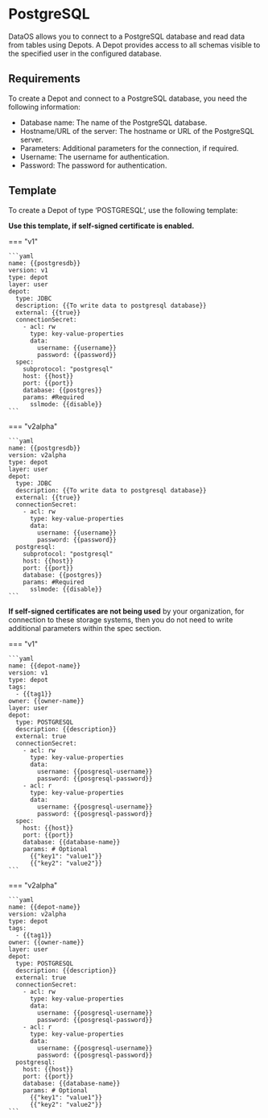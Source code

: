 # PostgreSQL


DataOS allows you to connect to a PostgreSQL database and read data from tables using Depots. A Depot provides access to all schemas visible to the specified user in the configured database.

## Requirements

To create a Depot and connect to a PostgreSQL database, you need the following information:

- Database name: The name of the PostgreSQL database.
- Hostname/URL of the server: The hostname or URL of the PostgreSQL server.
- Parameters: Additional parameters for the connection, if required.
- Username: The username for authentication.
- Password: The password for authentication.

## Template

To create a Depot of type ‘POSTGRESQL‘, use the following template:

**Use this template, if self-signed certificate is enabled.**

=== "v1"

    ```yaml
    name: {{postgresdb}}
    version: v1
    type: depot
    layer: user
    depot:
      type: JDBC                  
      description: {{To write data to postgresql database}}
      external: {{true}}
      connectionSecret:           
        - acl: rw
          type: key-value-properties
          data:
            username: {{username}}
            password: {{password}}
      spec:                        
        subprotocol: "postgresql"
        host: {{host}}
        port: {{port}}
        database: {{postgres}}
        params: #Required 
          sslmode: {{disable}}
    ```

=== "v2alpha"

    ```yaml
    name: {{postgresdb}}
    version: v2alpha
    type: depot
    layer: user
    depot:
      type: JDBC                  
      description: {{To write data to postgresql database}}
      external: {{true}}
      connectionSecret:           
        - acl: rw
          type: key-value-properties
          data:
            username: {{username}}
            password: {{password}}
      postgresql:                        
        subprotocol: "postgresql"
        host: {{host}}
        port: {{port}}
        database: {{postgres}}
        params: #Required 
          sslmode: {{disable}}
    ```

**If self-signed certificates are not being used** by your organization, for connection to these storage systems, then you do not need to write additional parameters within the spec section.

=== "v1"

    ```yaml
    name: {{depot-name}}
    version: v1
    type: depot
    tags:
      - {{tag1}}
    owner: {{owner-name}}
    layer: user
    depot:
      type: POSTGRESQL
      description: {{description}}
      external: true
      connectionSecret:                               
        - acl: rw
          type: key-value-properties
          data:
            username: {{posgresql-username}}
            password: {{posgresql-password}}
        - acl: r
          type: key-value-properties
          data:
            username: {{posgresql-username}}
            password: {{posgresql-password}}
      spec:                                          
        host: {{host}}
        port: {{port}}
        database: {{database-name}}
        params: # Optional
          {{"key1": "value1"}}
          {{"key2": "value2"}}
    ```

=== "v2alpha"

    ```yaml
    name: {{depot-name}}
    version: v2alpha
    type: depot
    tags:
      - {{tag1}}
    owner: {{owner-name}}
    layer: user
    depot:
      type: POSTGRESQL
      description: {{description}}
      external: true
      connectionSecret:                               
        - acl: rw
          type: key-value-properties
          data:
            username: {{posgresql-username}}
            password: {{posgresql-password}}
        - acl: r
          type: key-value-properties
          data:
            username: {{posgresql-username}}
            password: {{posgresql-password}}
      postgresql:                                          
        host: {{host}}
        port: {{port}}
        database: {{database-name}}
        params: # Optional
          {{"key1": "value1"}}
          {{"key2": "value2"}}
    ```
